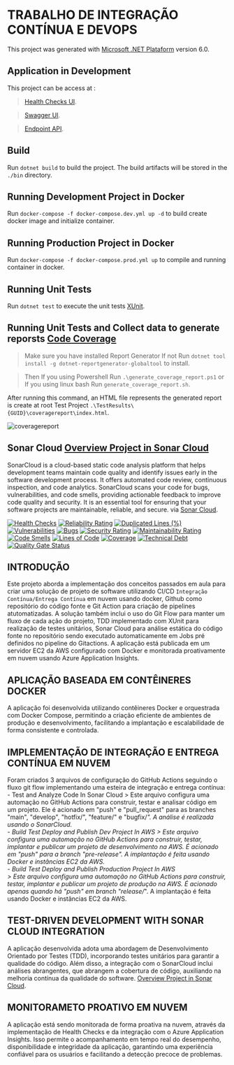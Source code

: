 # TRABALHO DE INTEGRAÇÃO CONTÍNUA E DEVOPS

This project was generated with [Microsoft .NET Plataform](https://github.com/dotnet) version 6.0.

## Application in Development

This project can be access at :

   > [Health Checks UI](http://alexfariakof.com:42536/healthchecks-ui).

   > [Swagger UI](http://alexfariakof.com:42536/swagger).

   > [Endpoint API](http://alexfariakof.com:42536/WeatherForecast).

## Build

Run `dotnet build` to build the project. The build artifacts will be stored in the `./bin` directory.

## Running Development Project in Docker

Run `docker-compose -f docker-compose.dev.yml up -d` to build create docker image and initialize container.

## Running Production Project in Docker

Run `docker-compose -f docker-compose.prod.yml up` to compile and running container in docker.

## Running Unit Tests

Run `dotnet test` to execute the unit tests [XUnit](https://github.com/xunit/xunit).

## Running Unit Tests and Collect data to generate reporsts [Code Coverage](https://learn.microsoft.com/pt-br/dotnet/core/testing/unit-testing-code-coverage?tabs=windows)

   > Make sure you have installed Report Generator If not Run `dotnet tool install -g dotnet-reportgenerator-globaltool` to install.

   > Then If you using Powershell Run `.\generate_coverage_report.ps1` or If you using linux bash Run `generate_coverage_report.sh`.

After running this command, an HTML file represents the generated report is create at root Test Project `.\TestResults\{GUID}\coveragereport\index.html`.

![coveragereport](https://github.com/alexfariakof/Infnet_DevOps_23E3_3_Docker_Project_CI/assets/42475620/57e9a43d-b6aa-44d0-9798-eb67d451480c)

## Sonar Cloud [Overview Project in Sonar Cloud](https://sonarcloud.io/project/overview?id=alexfariakof_Infnet_DevOps_23E3_3_Docker_Project_CI)

SonarCloud is a cloud-based static code analysis platform that helps development teams maintain code quality and identify issues early in the software development process. It offers automated code review, continuous inspection, and code analytics. SonarCloud scans your code for bugs, vulnerabilities, and code smells, providing actionable feedback to improve code quality and security. It is an essential tool for ensuring that your software projects are maintainable, reliable, and secure. via [Sonar Cloud](https://sonarcloud.io/).

[![Health Checks](https://sonarcloud.io/api/project_badges/measure?project=alexfariakof_Infnet_DevOps_23E3_3_Docker_Project_CI&metric=reliability_rating)](http://alexfariakof.com:42537/healthchecks-ui#/healthchecks) [![Reliability Rating](https://sonarcloud.io/api/project_badges/measure?project=alexfariakof_Infnet_DevOps_23E3_3_Docker_Project_CI&metric=reliability_rating)](https://sonarcloud.io/summary/new_code?id=alexfariakof_Infnet_DevOps_23E3_3_Docker_Project_CI) [![Duplicated Lines (%)](https://sonarcloud.io/api/project_badges/measure?project=alexfariakof_Infnet_DevOps_23E3_3_Docker_Project_CI&metric=duplicated_lines_density)](https://sonarcloud.io/summary/new_code?id=alexfariakof_Infnet_DevOps_23E3_3_Docker_Project_CI) [![Vulnerabilities](https://sonarcloud.io/api/project_badges/measure?project=alexfariakof_Infnet_DevOps_23E3_3_Docker_Project_CI&metric=vulnerabilities)](https://sonarcloud.io/summary/new_code?id=alexfariakof_Infnet_DevOps_23E3_3_Docker_Project_CI) [![Bugs](https://sonarcloud.io/api/project_badges/measure?project=alexfariakof_Infnet_DevOps_23E3_3_Docker_Project_CI&metric=bugs)](https://sonarcloud.io/summary/new_code?id=alexfariakof_Infnet_DevOps_23E3_3_Docker_Project_CI) [![Security Rating](https://sonarcloud.io/api/project_badges/measure?project=alexfariakof_Infnet_DevOps_23E3_3_Docker_Project_CI&metric=security_rating)](https://sonarcloud.io/summary/new_code?id=alexfariakof_Infnet_DevOps_23E3_3_Docker_Project_CI) [![Maintainability Rating](https://sonarcloud.io/api/project_badges/measure?project=alexfariakof_Infnet_DevOps_23E3_3_Docker_Project_CI&metric=sqale_rating)](https://sonarcloud.io/summary/new_code?id=alexfariakof_Infnet_DevOps_23E3_3_Docker_Project_CI) [![Code Smells](https://sonarcloud.io/api/project_badges/measure?project=alexfariakof_Infnet_DevOps_23E3_3_Docker_Project_CI&metric=code_smells)](https://sonarcloud.io/summary/new_code?id=alexfariakof_Infnet_DevOps_23E3_3_Docker_Project_CI) [![Lines of Code](https://sonarcloud.io/api/project_badges/measure?project=alexfariakof_Infnet_DevOps_23E3_3_Docker_Project_CI&metric=ncloc)](https://sonarcloud.io/summary/new_code?id=alexfariakof_Infnet_DevOps_23E3_3_Docker_Project_CI) [![Coverage](https://sonarcloud.io/api/project_badges/measure?project=alexfariakof_Infnet_DevOps_23E3_3_Docker_Project_CI&metric=coverage)](https://sonarcloud.io/summary/new_code?id=alexfariakof_Infnet_DevOps_23E3_3_Docker_Project_CI) [![Technical Debt](https://sonarcloud.io/api/project_badges/measure?project=alexfariakof_Infnet_DevOps_23E3_3_Docker_Project_CI&metric=sqale_index)](https://sonarcloud.io/summary/new_code?id=alexfariakof_Infnet_DevOps_23E3_3_Docker_Project_CI) [![Quality Gate Status](https://sonarcloud.io/api/project_badges/measure?project=alexfariakof_Infnet_DevOps_23E3_3_Docker_Project_CI&metric=alert_status)](https://sonarcloud.io/summary/new_code?id=alexfariakof_Infnet_DevOps_23E3_3_Docker_Project_CI)

## INTRODUÇÃO

Este projeto aborda a implementação dos conceitos passados em aula para criar uma solução de projeto de software utilizando CI/CD `Integração Contínua/Entrega Contínua`  em nuvem usando docker, Github como repositório do código fonte e Git Action para criação de pipelines atutomatizadas. A solução também inclui o uso do Git Flow para manter um fluxo de cada ação do projeto, TDD implementado com XUnit para realização de testes unitários, Sonar Cloud para análise estática do código fonte no repositório sendo executado automaticamente em Jobs pré definidos no pipeline do Gitactions. A aplicação está publicada em um servidor EC2 da AWS configurado com Docker e monitorada proativamente em nuvem usando Azure Application Insights.

## APLICAÇÃO BASEADA EM CONTÊINERES DOCKER

A aplicação foi desenvolvida utilizando contêineres Docker e orquestrada com Docker Compose, permitindo a criação eficiente de ambientes de produção e desenvolvimento, facilitando a implantação e escalabilidade de forma consistente e controlada.

## IMPLEMENTAÇÃO DE INTEGRAÇÃO E ENTREGA CONTÍNUA EM NUVEM

Foram criados 3 arquivos de configuração do GitHub Actions seguindo o fluxo git flow implementando uma esteira de integração e entrega contínua:
    - Test and Analyze Code In Sonar Cloud
        > Este arquivo configura uma automação no GitHub Actions para construir, testar e analisar código em um projeto. Ele é acionado em "push" e "pull_request" para as branches "main", "develop", "hotfix/", "feature/" e "bugfix/*". A análise é realizada usando o SonarCloud.    
    - Build Test Deploy and Publish Dev Project In AWS
        > Este arquivo configura uma automação no GitHub Actions para construir, testar, implantar e publicar um projeto de desenvolvimento na AWS. É acionado em "push" para a branch "pre-release". A implantação é feita usando Docker e instâncias EC2 da AWS.    
    - Build Test Deploy and Publish Production Project In AWS        
        > Este arquivo configura uma automação no GitHub Actions para construir, testar, implantar e publicar um projeto de produção na AWS. É acionado apenas quando há "push" em branch "release/*". A implantação é feita usando Docker e instâncias EC2 da AWS.

## TEST-DRIVEN DEVELOPMENT WITH SONAR CLOUD INTEGRATION

A aplicação desenvolvida adota uma abordagem de Desenvolvimento Orientado por Testes (TDD), incorporando testes unitários para garantir a qualidade do código. Além disso, a integração com o SonarCloud inclui análises abrangentes, que abrangem a cobertura de código, auxiliando na melhoria contínua da qualidade do software. [Overview Project in Sonar Cloud](https://sonarcloud.io/project/overview?id=alexfariakof_Infnet_DevOps_23E3_3_Docker_Project_CI).

## MONITORAMETO PROATIVO EM NUVEM

A aplicação está sendo monitorada de forma proativa na nuvem, através da implementação de Health Checks e da integração com o Azure Application Insights. Isso permite o acompanhamento em tempo real do desempenho, disponibilidade e integridade da aplicação, garantindo uma experiência confiável para os usuários e facilitando a detecção precoce de problemas.
